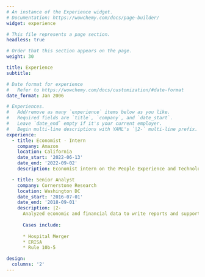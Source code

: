 ```yaml
---
# An instance of the Experience widget.
# Documentation: https://wowchemy.com/docs/page-builder/
widget: experience

# This file represents a page section.
headless: true

# Order that this section appears on the page.
weight: 30

title: Experience
subtitle:

# Date format for experience
#   Refer to https://wowchemy.com/docs/customization/#date-format
date_format: Jan 2006

# Experiences.
#   Add/remove as many `experience` items below as you like.
#   Required fields are `title`, `company`, and `date_start`.
#   Leave `date_end` empty if it's your current employer.
#   Begin multi-line descriptions with YAML's `|2-` multi-line prefix.
experience:
  - title: Economist - Intern
    company: Amazon
    location: California
    date_start: '2022-06-13'
    date_end: '2022-09-02'
    description: Economist intern on the People Experience and Technology Central Science (PXTCS) team.

  - title: Senior Analyst
    company: Cornerstone Research
    location: Washington DC
    date_start: '2016-07-01'
    date_end: '2018-09-01'
    description: |2-
      Analyzed economic and financial data to write reports and support PhD experts during legal testimony.
      
      Cases include:
      
      * Hospital Merger
      * ERISA
      * Rule 10b-5

design:
  columns: '2'
---
```

